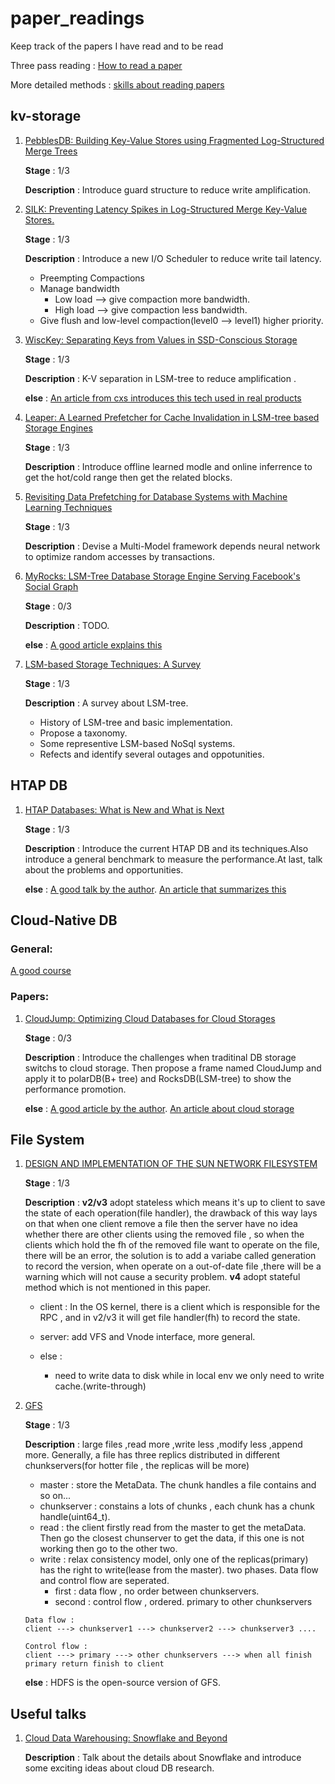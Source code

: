 # paper_readings
Keep track of the papers I have read and to be read

Three pass reading : [How to read a paper](http://svr-sk818-web.cl.cam.ac.uk/keshav/papers/07/paper-reading.pdf)

More detailed methods : [skills about reading papers](https://blog.shunzi.tech/post/paper-read-and-write/)

## kv-storage

1. [PebblesDB: Building Key-Value Stores using Fragmented Log-Structured Merge Trees](https://www.cs.utexas.edu/~vijay/papers/sosp17-pebblesdb.pdf)

    **Stage** : 1/3

    **Description** : Introduce guard structure to reduce write amplification. 

2. [SILK: Preventing Latency Spikes in Log-Structured Merge Key-Value Stores.](https://www.usenix.org/system/files/atc19-balmau.pdf)

    **Stage** : 1/3

    **Description** : Introduce a new I/O Scheduler to reduce write tail latency.

    * Preempting Compactions
    * Manage bandwidth
        * Low load --> give compaction more bandwidth. 
        * High load --> give compaction less bandwidth.
    * Give flush and low-level compaction(level0 --> level1) higher priority.

3. [WiscKey: Separating Keys from Values in SSD-Conscious Storage](https://www.usenix.org/system/files/conference/fast16/fast16-papers-lu.pdf)

    **Stage** : 1/3

    **Description** : K-V separation in LSM-tree to reduce amplification .

    **else** : [An article from cxs introduces this tech used in real products](https://www.skyzh.dev/posts/articles/2021-08-07-lsm-kv-separation-overview/)


4. [Leaper: A Learned Prefetcher for Cache Invalidation in LSM-tree based Storage Engines](https://www.cs.utah.edu/~lifeifei/papers/leaper.pdf)

    **Stage** : 1/3

    **Description** : Introduce offline learned modle and online inferrence to get the hot/cold range then get 
    the related blocks.

5. [Revisiting Data Prefetching for Database Systems with Machine Learning Techniques](https://ieeexplore.ieee.org/document/9458930)

    **Stage** : 1/3

    **Description** : Devise a Multi-Model framework depends neural network to optimize random accesses by transactions.

6. [MyRocks: LSM-Tree Database Storage Engine Serving Facebook's Social Graph](https://vldb.org/pvldb/vol13/p3217-matsunobu.pdf)

    **Stage** : 0/3

    **Description** : TODO.

    **else** : [A good article explains this](https://zhuanlan.zhihu.com/p/384489244)

7. [LSM-based Storage Techniques: A Survey](https://arxiv.org/pdf/1812.07527.pdf)

    **Stage** : 1/3

    **Description** : A survey about LSM-tree.

    * History of LSM-tree and basic implementation.
    * Propose a taxonomy.
    * Some representive LSM-based NoSql systems.
    * Refects and identify several outages and oppotunities.

## HTAP DB

1. [HTAP Databases: What is New and What is Next](https://dl.acm.org/doi/pdf/10.1145/3514221.3522565)

    **Stage** : 1/3

    **Description** : Introduce the current HTAP DB and its techniques.Also introduce a general benchmark to measure the performance.At last, talk about the problems and opportunities.

    **else** : [A good talk by the author](https://www.bilibili.com/video/BV1wG411b7MC?spm_id_from=333.999.0.0&vd_source=df2eedf5daace6347e6a77a465314b50). [An article that summarizes this](https://zhuanlan.zhihu.com/p/559365164)


## Cloud-Native DB

### General:

[A good course](https://www.cs.purdue.edu/homes/csjgwang/CloudNativeDB/)

### Papers:

1. [CloudJump: Optimizing Cloud Databases for Cloud Storages](https://www.vldb.org/pvldb/vol15/p3432-chen.pdf)

    **Stage** : 0/3

    **Description** : Introduce the challenges when traditinal DB storage switchs to cloud storage. Then propose a frame named CloudJump and apply it to polarDB(B+ tree) and RocksDB(LSM-tree) to show the performance promotion.

    **else** : [A good article by the author](https://zhuanlan.zhihu.com/p/535426034). [An article about cloud storage](https://zhuanlan.zhihu.com/p/548215678)


## File System

1. [DESIGN AND IMPLEMENTATION OF THE SUN NETWORK FILESYSTEM](https://www.cs.ucf.edu/~eurip/papers/sandbergnfs.pdf)

    **Stage** : 1/3

    **Description** : **v2/v3** adopt stateless which means it's up to client to save the state of each operation(file handler), the drawback of this way lays on that when one client remove a file then the server have no idea whether there are other clients using the removed file , so when the clients which hold the fh of the removed file want to operate on the file, there will be an error, the solution is to add a variabe called generation to record the version, when operate on a out-of-date file ,there will be a warning which will not cause a security problem. **v4** adopt stateful method which is not mentioned in this paper.

    * client : In the OS kernel, there is a client which is responsible for the RPC , and in v2/v3 it will get file handler(fh) to record the state.

    * server: add VFS and Vnode interface, more general.

    * else : 
        * need to write data to disk while in local env we only need to write cache.(write-through)

2. [GFS](https://pdos.csail.mit.edu/6.824/papers/gfs.pdf)

    **Stage** : 1/3

    **Description** : large files ,read more ,write less ,modify less ,append more. Generally, a file has three replics distributed in different chunkservers(for hotter file , the replicas will be more)
    
    * master : store the MetaData. The chunk handles a file contains and so on...
    * chunkserver : constains a lots of chunks , each chunk has a chunk handle(uint64_t). 
    * read : the client firstly read from the master to get the metaData. Then go the closest chunserver to get the data, if this one is not working then go to the other two.
    * write : relax consistency model, only one of the replicas(primary) has the right to write(lease from the master). two phases. Data flow and control flow are seperated.
        * first : data flow , no order between chunkservers. 
        * second : control flow , ordered. primary to other chunkservers
    ```
    Data flow :
    client ---> chunkserver1 ---> chunkserver2 ---> chunkserver3 ....

    Control flow : 
    client ---> primary ---> other chunkservers ---> when all finish primary return finish to client

    ```
    
    **else** : HDFS is the open-source version of GFS.


## Useful talks

1. [Cloud Data Warehousing: Snowflake and Beyond](https://www.bilibili.com/video/BV1p54y1p7rY?vd_source=df2eedf5daace6347e6a77a465314b50) 
    
    **Description** : Talk about the details about Snowflake and introduce some exciting ideas about cloud DB research.
